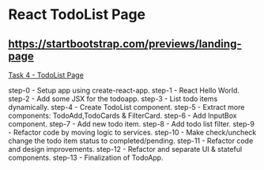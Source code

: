 # React TodoList Page 


## **https://startbootstrap.com/previews/landing-page**
[Task 4 - TodoList Page](./src/App.jsx)       

step-0 - Setup app using create-react-app.
step-1 - React Hello World.
step-2 - Add some JSX for the todoapp.
step-3 - List todo items dynamically.
step-4 - Create TodoList component.
step-5 - Extract more components: TodoAdd,TodoCards & FilterCard.
step-6 - Add InputBox component.
step-7 - Add new todo item.
step-8 - Add todo list filter.
step-9 - Refactor code by moving logic to services.
step-10 - Make check/uncheck change the todo item status to completed/pending.
step-11 - Refactor code and design improvements.
step-12 - Refactor and separate UI & stateful components.
step-13 - Finalization of TodoApp.